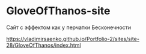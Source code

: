 # GloveOfThanos-site
 
Сайт с эффектом как у перчатки Бесконечности

https://vladimirsaenko.github.io/Portfolio-2/sites/site-28/GloveOfThanos/index.html

